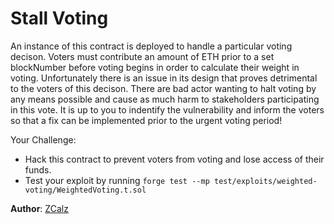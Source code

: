 # Stall Voting

An instance of this contract is deployed to handle a particular voting decison. Voters must contribute an amount of ETH prior to a set blockNumber before voting begins in order to calculate their weight in voting. Unfortunately there is an issue in its design that proves detrimental to the voters of this decison. There are bad actor wanting to halt voting by any means possible and cause as much harm to stakeholders participating in this vote. It is up to you to indentify the vulnerability and inform the voters so that a fix can be implemented prior to the urgent voting period!

Your Challenge:

- Hack this contract to prevent voters from voting and lose access of their funds.
- Test your exploit by running `forge test --mp test/exploits/weighted-voting/WeightedVoting.t.sol`

**Author**: [ZCalz](https://github.com/ZCalz)